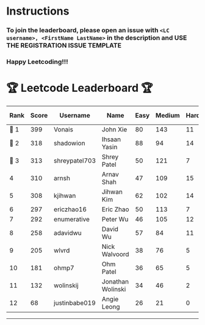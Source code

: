 # Instructions
### To join the leaderboard, please open an issue with `<LC username>, <FirstName LastName>` in the description and USE THE REGISTRATION ISSUE TEMPLATE
### Happy Leetcoding!!!


# 🏆 Leetcode Leaderboard 🏆

| Rank | Score | Username       | Name | Easy | Medium | Hard | Problems Solved |
|------|----------------|-----------------|-------------------|--------------|--------------|--------------|--------------|
| 🥇 1 | 399 | Vonais | John Xie | 80 | 143 | 11 | 234 |
| 🥈 2 | 318 | shadowion | Ihsaan Yasin | 88 | 94 | 14 | 196 |
| 🥉 3 | 313 | shreypatel703 | Shrey Patel | 50 | 121 | 7 | 178 |
| 4 | 310 | arnsh | Arnav Shah | 47 | 109 | 15 | 171 |
| 5 | 308 | kjihwan | Jihwan Kim | 62 | 102 | 14 | 178 |
| 6 | 297 | ericzhao16 | Eric Zhao | 50 | 113 | 7 | 170 |
| 7 | 292 | enumerative | Peter Wu | 46 | 105 | 12 | 163 |
| 8 | 258 | adavidwu | David Wu | 57 | 84 | 11 | 152 |
| 9 | 205 | wlvrd | Nick Walvoord | 38 | 76 | 5 | 119 |
| 10 | 181 | ohmp7 | Ohm Patel | 36 | 65 | 5 | 106 |
| 11 | 132 | wolinskij | Jonathan Wolinski | 34 | 46 | 2 | 82 |
| 12 | 68 | justinbabe019 | Angie Leong | 26 | 21 | 0 | 47 |
---